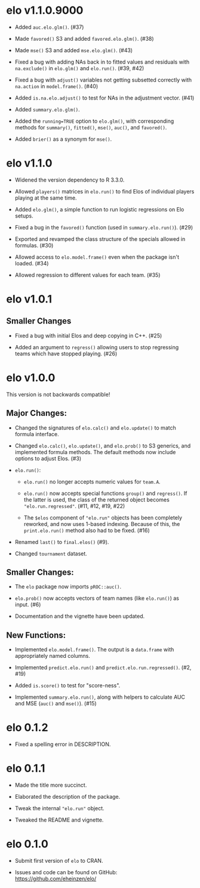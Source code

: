 # elo v1.1.0.9000

* Added `auc.elo.glm()`. (#37)

* Made `favored()` S3 and added `favored.elo.glm()`. (#38)

* Made `mse()` S3 and added `mse.elo.glm()`. (#43)

* Fixed a bug with adding NAs back in to fitted values and residuals with `na.exclude()` in `elo.glm()` and `elo.run()`.
  (#39, #42)

* Fixed a bug with `adjust()` variables not getting subsetted correctly with `na.action` in `model.frame()`. (#40)

* Added `is.na.elo.adjust()` to test for NAs in the adjustment vector. (#41)

* Added `summary.elo.glm()`.

* Added the `running=TRUE` option to `elo.glm()`, with corresponding methods for `summary()`, `fitted()`, `mse()`,
  `auc()`, and `favored()`.
  
* Added `brier()` as a synonym for `mse()`.

# elo v1.1.0

* Widened the version dependency to R 3.3.0.

* Allowed `players()` matrices in `elo.run()` to find Elos of individual players playing at the same time.

* Added `elo.glm()`, a simple function to run logistic regressions on Elo setups.

* Fixed a bug in the `favored()` function (used in `summary.elo.run()`). (#29)

* Exported and revamped the class structure of the specials allowed in formulas. (#30)

* Allowed access to `elo.model.frame()` even when the package isn't loaded. (#34)

* Allowed regression to different values for each team. (#35)

# elo v1.0.1

## Smaller Changes

* Fixed a bug with initial Elos and deep copying in C++. (#25)

* Added an argument to `regress()` allowing users to stop regressing teams which have stopped playing. (#26)

# elo v1.0.0

This version is not backwards compatible!

## Major Changes:

* Changed the signatures of `elo.calc()` and `elo.update()` to match formula interface.

* Changed `elo.calc()`, `elo.update()`, and `elo.prob()` to S3 generics, and implemented
  formula methods. The default methods now include options to adjust Elos. (#3)

* `elo.run()`:

    - `elo.run()` no longer accepts numeric values for `team.A`.

    - `elo.run()` now accepts special functions `group()` and `regress()`. If the latter is used,
      the class of the returned object becomes `"elo.run.regressed"`. (#11, #12, #19, #22)

    - The `$elos` component of `"elo.run"` objects has been completely reworked, and now uses 1-based indexing.
      Because of this, the `print.elo.run()` method also had to be fixed. (#16)

* Renamed `last()` to `final.elos()` (#9).

* Changed `tournament` dataset.

## Smaller Changes:

* The `elo` package now imports `pROC::auc()`.

* `elo.prob()` now accepts vectors of team names (like `elo.run()`) as input. (#6)

* Documentation and the vignette have been updated.

## New Functions:

* Implemented `elo.model.frame()`. The output is a `data.frame` with appropriately named columns.

* Implemented `predict.elo.run()` and `predict.elo.run.regressed()`. (#2, #19)

* Added `is.score()` to test for "score-ness".

* Implemented `summary.elo.run()`, along with helpers to calculate AUC and MSE (`auc()` and `mse()`). (#15)

# elo 0.1.2

* Fixed a spelling error in DESCRIPTION.

# elo 0.1.1

* Made the title more succinct.

* Elaborated the description of the package.

* Tweak the internal `"elo.run"` object.

* Tweaked the README and vignette.

# elo 0.1.0

* Submit first version of `elo` to CRAN.

* Issues and code can be found on GitHub: https://github.com/eheinzen/elo/


